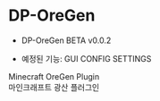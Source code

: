 # DP-OreGen

* DP-OreGen BETA v0.0.2

* 예정된 기능: GUI CONFIG SETTINGS

Minecraft OreGen Plugin \
마인크래프트 광산 플러그인
